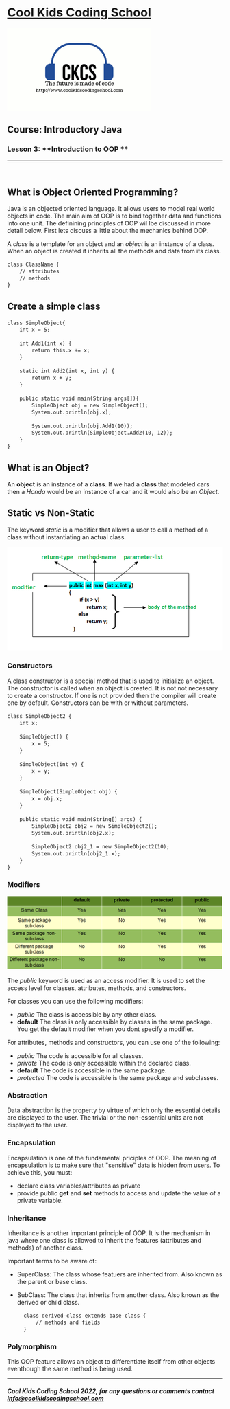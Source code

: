 
# [Cool Kids Coding School](https://www,coolkidscodingschool.com)

![CKCS logo >](./images/ckcslogo.png)
</br>

## Course: **Introductory Java**

### Lesson 3: **Introduction to OOP **

---
</br>

## What is Object Oriented Programming?

Java is an objected oriented language.  It allows users to model real world objects in code.  The main aim of OOP is to bind together data and functions into one unit.  The definining principles of OOP wil lbe discussed in more detail below.  First lets discuss a little about the mechanics behind OOP.

A _class_ is a template for an object and an _object_ is an instance of a class.
When an object is created it inherits all the methods and data from its class.

    class ClassName {
        // attributes
        // methods
    }

## Create a simple class

    class SimpleObject{
        int x = 5;

        int Add1(int x) {
            return this.x += x;
        }

        static int Add2(int x, int y) {
            return x + y;
        }

        public static void main(String args[]){  
            SimpleObject obj = new SimpleObject();
            System.out.println(obj.x);  

            System.out.println(obj.Add1(10));
            System.out.println(SimpleObject.Add2(10, 12));
        }  
    }  

## What is an Object?

An __object__ is an instance of a __class__.  If we had a __class__ that modeled cars then a *Honda* would be an instance of a car and it would also be an *Object*.

## Static vs Non-Static

The keyword _static_ is a modifier that allows a user to call a method of a class without instantiating an actual class.

![Method Declaration](./images/methods-in-java.png)

### Constructors

A class constructor is a special method that is used to initialize an object.  The constructor is called when an object is created.  It is not not necessary to create a constructor.  If one is not provided then the compiler will create one by default.  Constructors can be with or without parameters.

    class SimpleObject2 {
        int x;

        SimpleObject() {
            x = 5;
        }

        SimpleObject(int y) {
            x = y;
        }

        SimpleObject(SimpleObject obj) {
            x = obj.x;
        }

        public static void main(String[] args) {
            SimpleObject2 obj2 = new SimpleObject2();
            System.out.println(obj2.x);

            SimpleObject2 obj2_1 = new SimpleObject2(10);
            System.out.println(obj2_1.x);
        }
    }

### Modifiers

![Modifiers](./images/Access-Modifiers-in-Java.png)

The _public_ keyword is used as an access modifier.  It is used to set the access level for classes, attributes, methods, and constructors.

For classes you can use the following modifiers: 

+ _public_ The class is accessible by any other class.
+ __default__ The class is only accessible by classes in the same package.  You get the default modifier when you dont specify a modifier.

For attributes, methods and constructors, you can use one of the following:

+ _public_ The code is accessible for all classes.
+ _private_ The code is only accessible within the declared class.
+ __default__ The code is accessible in the same package.
+ _protected_ The code is accessible is the same package and subclasses.

### Abstraction

Data abstraction is the property by virtue of which only the essential details are displayed to the user.  The trivial or the non-essential units are not displayed to the user.

### Encapsulation

Encapsulation is one of the fundamental priciples of OOP.  The meaning of encapsulation is to make sure that "sensitive" data is hidden from users.  To achieve this, you must:

+ declare class variables/attributes as private
+ provide public __get__ and __set__ methods to access and update the value of a private variable.

### Inheritance

Inheritance is another important principle of OOP.  It is the mechanism in java where one class is allowed to inherit the features (attributes and methods) of another class.

Important terms to be aware of:
 
+ SuperClass: The class whose featuers are inherited from.  Also known as the parent or base class.
+ SubClass: The class that inherits from another class.  Also known as the derived or child class.

        class derived-class extends base-class {
            // methods and fields
        }

### Polymorphism

This OOP feature allows an object to differentiate itself from other objects eventhough the same method is being used.

---

##### **Cool Kids Coding School 2022, for any questions or comments contact info@coolkidscodingschool.com**
